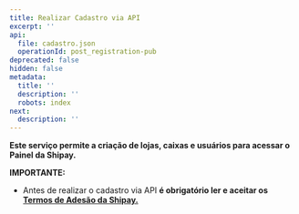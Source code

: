 ```yaml
---
title: Realizar Cadastro via API
excerpt: ''
api:
  file: cadastro.json
  operationId: post_registration-pub
deprecated: false
hidden: false
metadata:
  title: ''
  description: ''
  robots: index
next:
  description: ''
---
```

**Este serviço permite a criação de lojas, caixas e usuários para acessar o Painel da Shipay.**

**IMPORTANTE:**

- Antes de realizar o cadastro via API **é obrigatório ler e aceitar os [Termos de Adesão da Shipay.](https://shipay.readme.io/reference/get_contract-version)**